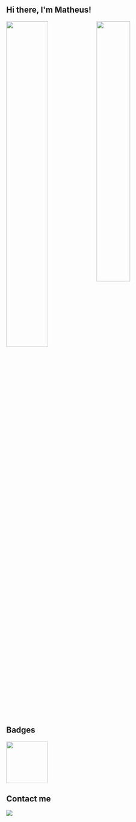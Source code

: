 ## Hi there, I'm Matheus!

<div>
<img align="left" width="47%" src="https://github-readme-stats.vercel.app/api?username=matheudev&show_icons=true&theme=transparent" />
<img align="left" width="42%" src="https://github-readme-stats.vercel.app/api/top-langs/?username=matheudev&layout=compact" />
</div>

<div style="clear:both;"></div>

## Badges
<div style="display: flex; gap: 10px;">
<a href="https://www.credly.com/earner/earned/badge/660da81e-3c4b-47f4-b967-c15075738e3a" target="_blank"><img src="https://images.credly.com/size/340x340/images/08216781-93cb-4ba1-8110-8eb3401fa8ce/Docker_Essentials_-_ISDN.png" height="110px" /></a>
</div>

## Contact me
<a href="https://www.linkedin.com/in/matheudev/" target="_blank"><img src="https://img.shields.io/badge/LinkedIn-0077B5?style=for-the-badge&logo=linkedin&logoColor=white" /></a>
